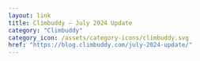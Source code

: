 ```yaml
---
layout: link
title: Climbuddy – July 2024 Update
category: "Climbuddy"
category_icon: /assets/category-icons/climbuddy.svg
href: "https://blog.climbuddy.com/july-2024-update/"
---
```

